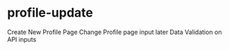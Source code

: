 # profile-update
Create New Profile Page 
Change Profile page input later
Data Validation on API inputs
